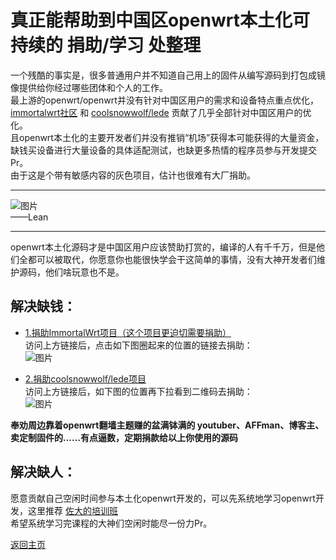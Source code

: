 # 真正能帮助到中国区openwrt本土化可持续的 捐助/学习 处整理               

一个残酷的事实是，很多普通用户并不知道自己用上的固件从编写源码到打包成镜像提供给你经过哪些团体和个人的工作。             
最上游的openwrt/openwrt并没有针对中国区用户的需求和设备特点重点优化，[immortalwrt社区](https://github.com/immortalwrt) 和 [coolsnowwolf/lede](https://github.com/coolsnowwolf/lede) 贡献了几乎全部针对中国区用户的优化。            
且openwrt本土化的主要开发者们并没有推销“机场”获得本可能获得的大量资金，缺钱买设备进行大量设备的具体适配测试，也缺更多热情的程序员参与开发提交Pr。                
由于这是个带有敏感内容的灰色项目，估计也很难有大厂捐助。      

------------------------------------------------------
![图片](https://user-images.githubusercontent.com/73426989/165127284-c6fe7278-f320-40ae-9df0-44986714128c.png)           
——Lean             

------------------------------------------------------
openwrt本土化源码才是中国区用户应该赞助打赏的，编译的人有千千万，但是他们全都可以被取代，你愿意你也能很快学会干这简单的事情，没有大神开发者们维护源码，他们啥玩意也不是。             

## 解决缺钱： 

* [1.捐助ImmortalWrt项目（这个项目更迫切需要捐助）](https://github.com/1715173329)                                   
访问上方链接后，点击如下图圈起来的位置的链接去捐助：         
![图片](https://user-images.githubusercontent.com/73426989/165130064-f21e2cfa-e855-4f00-919a-168326a25049.png)      

* [2.捐助coolsnowwolf/lede项目](https://github.com/coolsnowwolf/lede#%E6%8D%90%E8%B4%88)               
访问上方链接后，如下图的位置再下拉看到二维码去捐助：                 
![图片](https://user-images.githubusercontent.com/73426989/165131442-420c7ed1-b453-4b05-87f5-8313640d56eb.png)               

**奉劝周边靠着openwrt翻墙主题赚的盆满钵满的 youtuber、AFFman、博客主、卖定制固件的......有点逼数，定期捐款给以上你使用的源码**               

## 解决缺人：             

愿意贡献自己空闲时间参与本土化openwrt开发的，可以先系统地学习openwrt开发，这里推荐 [佐大的培训班](https://forgotfun.org/2018/04/openwrt-training-2018.html)    
希望系统学习完课程的大神们空闲时能尽一份力Pr。                


[返回主页](../README.md)      
